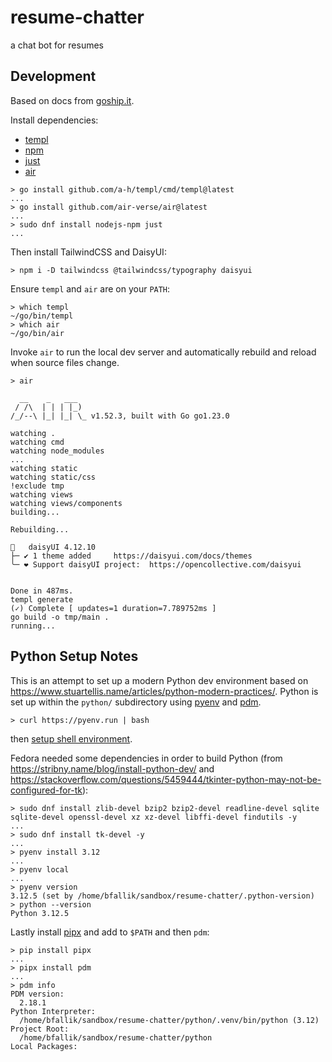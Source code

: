 # resume-chatter
a chat bot for resumes


## Development

Based on docs from [goship.it](https://goship.it/get-started).

Install dependencies:
* [templ](https://templ.guide/)
* [npm](https://docs.npmjs.com/about-npm)
* [just](https://just.systems/)
* [air](https://github.com/air-verse/air)

```
> go install github.com/a-h/templ/cmd/templ@latest
...
> go install github.com/air-verse/air@latest
...
> sudo dnf install nodejs-npm just
...
```

Then install TailwindCSS and DaisyUI:

```
> npm i -D tailwindcss @tailwindcss/typography daisyui
```

Ensure `templ` and `air` are on your `PATH`:

```
> which templ
~/go/bin/templ
> which air
~/go/bin/air

```

Invoke `air` to run the local dev server and automatically rebuild and reload when source files change.

```
> air

  __    _   ___
 / /\  | | | |_)
/_/--\ |_| |_| \_ v1.52.3, built with Go go1.23.0

watching .
watching cmd
watching node_modules
...
watching static
watching static/css
!exclude tmp
watching views
watching views/components
building...

Rebuilding...

🌼   daisyUI 4.12.10
├─ ✔︎ 1 theme added		https://daisyui.com/docs/themes
╰─ ❤︎ Support daisyUI project:	https://opencollective.com/daisyui


Done in 487ms.
templ generate
(✓) Complete [ updates=1 duration=7.789752ms ]
go build -o tmp/main .
running...

```


Python Setup Notes
------------------

This is an attempt to set up a modern Python dev environment based on https://www.stuartellis.name/articles/python-modern-practices/. Python is set up within the `python/` subdirectory using [pyenv](https://github.com/pyenv/pyenv) and [pdm](https://pdm-project.org/).


```
> curl https://pyenv.run | bash
```
then [setup shell environment](https://github.com/pyenv/pyenv?tab=readme-ov-file#set-up-your-shell-environment-for-pyenv).


Fedora needed some dependencies in order to build Python (from https://stribny.name/blog/install-python-dev/ and https://stackoverflow.com/questions/5459444/tkinter-python-may-not-be-configured-for-tk):

```
> sudo dnf install zlib-devel bzip2 bzip2-devel readline-devel sqlite sqlite-devel openssl-devel xz xz-devel libffi-devel findutils -y
...
> sudo dnf install tk-devel -y
...
> pyenv install 3.12
...
> pyenv local
...
> pyenv version
3.12.5 (set by /home/bfallik/sandbox/resume-chatter/.python-version)
> python --version
Python 3.12.5
```

Lastly install [pipx](https://github.com/pypa/pipx) and add to `$PATH` and then `pdm`:

```
> pip install pipx
...
> pipx install pdm
...
> pdm info
PDM version:
  2.18.1
Python Interpreter:
  /home/bfallik/sandbox/resume-chatter/python/.venv/bin/python (3.12)
Project Root:
  /home/bfallik/sandbox/resume-chatter/python
Local Packages:
```
